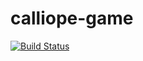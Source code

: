 # calliope-game
[![Build Status](https://travis-ci.org/MagicMarvMan/calliope-game.svg?branch=master)](https://travis-ci.org/MagicMarvMan/calliope-game)